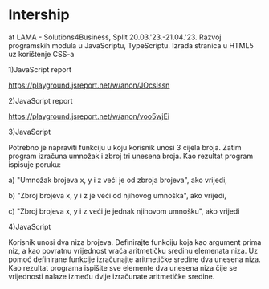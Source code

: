# Intership

at LAMA - Solutions4Business, Split
20.03.'23.-21.04.'23.
Razvoj programskih modula u JavaScriptu, TypeScriptu. Izrada stranica u HTML5 uz
korištenje CSS-a

1)JavaScript report 

https://playground.jsreport.net/w/anon/JOcsIssn

2)JavaScript report

https://playground.jsreport.net/w/anon/voo5wjEi

3)JavaScript

Potrebno je napraviti funkciju u koju korisnik unosi 3 cijela broja. Zatim program izračuna umnožak i zbroj tri unesena broja. Kao rezultat program ispisuje poruku: 

a) "Umnožak brojeva x, y i z veći je od zbroja brojeva", ako vrijedi,

b) "Zbroj brojeva x, y i z je veći od njihovog umnoška", ako vrijedi,

c) "Zbroj brojeva x, y i z veći je jednak njihovom umnošku", ako vrijedi


4)JavaScript

Korisnik unosi dva niza brojeva. Definirajte funkciju koja kao argument prima niz, a kao povratnu vrijednost vraća aritmetičku sredinu elemenata niza. Uz pomoć definirane funkcije izračunajte aritmetičke sredine dva unesena niza. Kao rezultat programa ispišite sve elemente dva unesena niza čije se vrijednosti nalaze između dvije izračunate aritmetičke sredine.
